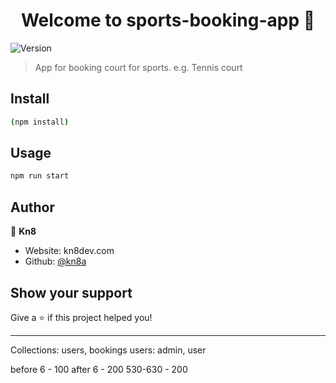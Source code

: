 <h1 align="center">Welcome to sports-booking-app 👋</h1>
<p>
  <img alt="Version" src="https://img.shields.io/badge/version-0.0.0-blue.svg?cacheSeconds=2592000" />
</p>

> App for booking court for sports. e.g. Tennis court

## Install

```sh
(npm install)
```

## Usage

```sh
npm run start
```

## Author

👤 **Kn8**

* Website: kn8dev.com
* Github: [@kn8a](https://github.com/kn8a)

## Show your support

Give a ⭐️ if this project helped you!

***
Collections: users, bookings
users: admin, user

before 6 - 100
after 6 - 200
530-630 - 200